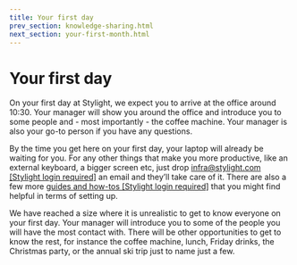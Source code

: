 ```yaml
---
title: Your first day
prev_section: knowledge-sharing.html
next_section: your-first-month.html
---
```


# Your first day

On your first day at Stylight, we expect you to arrive at the office around 10:30. Your manager will show you around the office and introduce you to some people and - most importantly - the coffee machine. Your manager is also your go-to person if you have any questions.

By the time you get here on your first day, your laptop will already be waiting for you. For any other things that make you more productive, like an external keyboard, a bigger screen etc, just drop [infra@stylight.com [Stylight login required]](mailto:infra@stylight.com) an email and they’ll take care of it. There are also a few more [guides and how-tos [Stylight login required]](https://drive.google.com/a/stylight.de/folderview?id=0B2WxRu8mQgKGWkk5c1BXUmRaZjA&usp=sharing) that you might find helpful in terms of setting up.

We have reached a size where it is unrealistic to get to know everyone on your first day. Your manager will introduce you to some of the people you will have the most contact with. There will be other opportunities to get to know the rest, for instance the coffee machine, lunch, Friday drinks, the Christmas party, or the annual ski trip just to name just a few.
